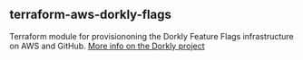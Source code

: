 ## terraform-aws-dorkly-flags
Terraform module for provisiononing the Dorkly Feature Flags infrastructure on AWS and GitHub.
[More info on the Dorkly project](https://github.com/dorklyorg/dorkly)
